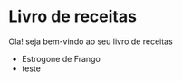 # Livro de receitas 

Ola! seja bem-vindo ao seu livro de receitas
 - Estrogone de Frango
 - teste
 
